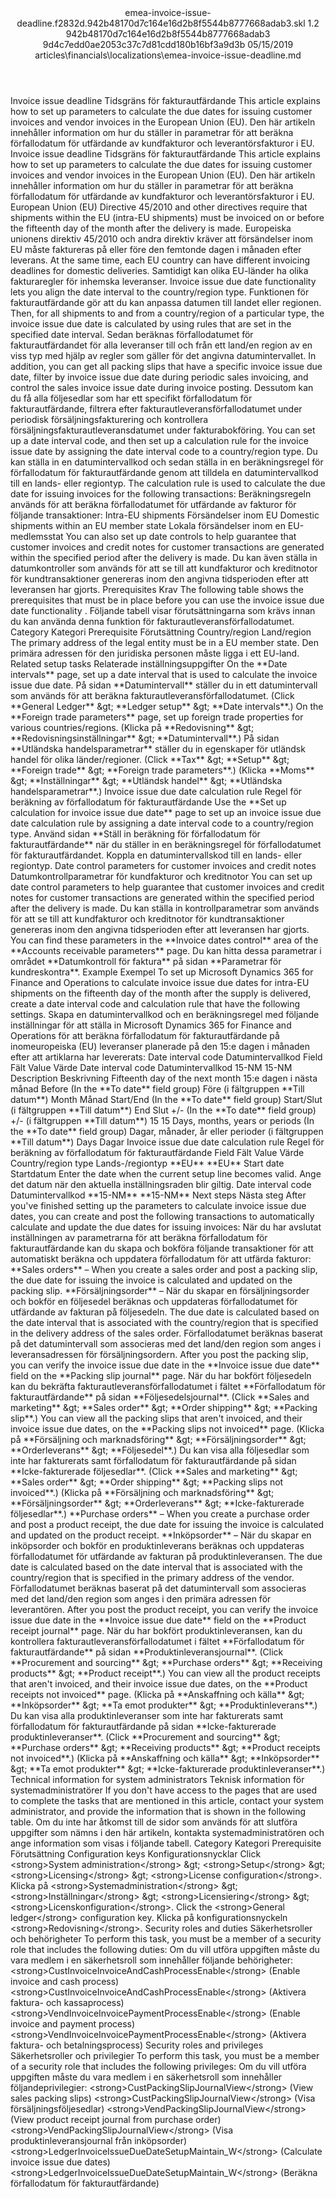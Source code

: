 <?xml version="1.0" encoding="UTF-8"?>
<xliff xmlns:logoport="urn:logoport:xliffeditor:xliff-extras:1.0" xmlns:tilt="urn:logoport:xliffeditor:tilt-non-translatables:1.0" xmlns:xsi="http://www.w3.org/2001/XMLSchema-instance" xmlns="urn:oasis:names:tc:xliff:document:1.2" xmlns:xliffext="urn:microsoft:content:schema:xliffextensions" version="1.2" xsi:schemaLocation="urn:oasis:names:tc:xliff:document:1.2 xliff-core-1.2-transitional.xsd">
  <file datatype="xml" source-language="en-US" original="emea-invoice-issue-deadline.md" target-language="sv-SE">
    <header>
      <tool tool-company="Microsoft" tool-version="1.0-7889195" tool-name="mdxliff" tool-id="mdxliff"/>
      <xliffext:skl_file_name>emea-invoice-issue-deadline.f2832d.942b48170d7c164e16d2b8f5544b8777668adab3.skl</xliffext:skl_file_name>
      <xliffext:version>1.2</xliffext:version>
      <xliffext:ms.openlocfilehash>942b48170d7c164e16d2b8f5544b8777668adab3</xliffext:ms.openlocfilehash>
      <xliffext:ms.sourcegitcommit>9d4c7edd0ae2053c37c7d81cdd180b16bf3a9d3b</xliffext:ms.sourcegitcommit>
      <xliffext:ms.lasthandoff>05/15/2019</xliffext:ms.lasthandoff>
      <xliffext:ms.openlocfilepath>articles\financials\localizations\emea-invoice-issue-deadline.md</xliffext:ms.openlocfilepath>
    </header>
    <body>
      <group extype="content" id="content">
        <trans-unit xml:space="preserve" translate="yes" id="101" restype="x-metadata">
          <source>Invoice issue deadline</source>
        <target logoport:matchpercent="101" state="translated" state-qualifier="leveraged-tm">Tidsgräns för fakturautfärdande</target></trans-unit>
        <trans-unit xml:space="preserve" translate="yes" id="102" restype="x-metadata">
          <source>This article explains how to set up parameters to calculate the due dates for issuing customer invoices and vendor invoices in the European Union (EU).</source>
        <target logoport:matchpercent="101" state="translated" state-qualifier="leveraged-tm">Den här artikeln innehåller information om hur du ställer in parametrar för att beräkna förfallodatum för utfärdande av kundfakturor och leverantörsfakturor i EU.</target></trans-unit>
        <trans-unit xml:space="preserve" translate="yes" id="103">
          <source>Invoice issue deadline</source>
        <target logoport:matchpercent="101" state="translated" state-qualifier="leveraged-tm">Tidsgräns för fakturautfärdande</target></trans-unit>
        <trans-unit xml:space="preserve" translate="yes" id="104">
          <source>This article explains how to set up parameters to calculate the due dates for issuing customer invoices and vendor invoices in the European Union (EU).</source>
        <target logoport:matchpercent="101" state="translated" state-qualifier="leveraged-tm">Den här artikeln innehåller information om hur du ställer in parametrar för att beräkna förfallodatum för utfärdande av kundfakturor och leverantörsfakturor i EU.</target></trans-unit>
        <trans-unit xml:space="preserve" translate="yes" id="105">
          <source>European Union (EU) Directive 45/2010 and other directives require that shipments within the EU (intra-EU shipments) must be invoiced on or before the fifteenth day of the month after the delivery is made.</source>
        <target logoport:matchpercent="101" state="translated" state-qualifier="leveraged-tm">Europeiska unionens direktiv 45/2010 och andra direktiv kräver att försändelser inom EU måste faktureras på eller före den femtonde dagen i månaden efter leverans.</target></trans-unit>
        <trans-unit xml:space="preserve" translate="yes" id="106">
          <source>At the same time, each EU country can have different invoicing deadlines for domestic deliveries.</source>
        <target logoport:matchpercent="101" state="translated" state-qualifier="leveraged-tm">Samtidigt kan olika EU-länder ha olika fakturaregler för inhemska leveranser.</target></trans-unit>
        <trans-unit xml:space="preserve" translate="yes" id="107">
          <source>Invoice issue due date functionality lets you align the date interval to the country/region type.</source>
        <target logoport:matchpercent="101" state="translated" state-qualifier="leveraged-tm">Funktionen för fakturautfärdande gör att du kan anpassa datumen till landet eller regionen.</target></trans-unit>
        <trans-unit xml:space="preserve" translate="yes" id="108">
          <source>Then, for all shipments to and from a country/region of a particular type, the invoice issue due date is calculated by using rules that are set in the specified date interval.</source>
        <target logoport:matchpercent="101" state="translated" state-qualifier="leveraged-tm">Sedan beräknas förfallodatumet för fakturautfärdandet för alla leveranser till och från ett land/en region av en viss typ med hjälp av regler som gäller för det angivna datumintervallet.</target></trans-unit>
        <trans-unit xml:space="preserve" translate="yes" id="109">
          <source>In addition, you can get all packing slips that have a specific invoice issue due date, filter by invoice issue due date during periodic sales invoicing, and control the sales invoice issue date during invoice posting.</source>
        <target logoport:matchpercent="101" state="translated" state-qualifier="leveraged-tm">Dessutom kan du få alla följesedlar som har ett specifikt förfallodatum för fakturautfärdande, filtrera efter fakturautleveransförfallodatumet under periodisk försäljningsfakturering och kontrollera försäljningsfakturautleveransdatumet under fakturabokföring.</target></trans-unit>
        <trans-unit xml:space="preserve" translate="yes" id="110">
          <source>You can set up a date interval code, and then set up a calculation rule for the invoice issue date by assigning the date interval code to a country/region type.</source>
        <target logoport:matchpercent="101" state="translated" state-qualifier="leveraged-tm">Du kan ställa in en datumintervallkod och sedan ställa in en beräkningsregel för förfallodatum för fakturautfärdande genom att tilldela en datumintervallkod till en lands- eller regiontyp.</target></trans-unit>
        <trans-unit xml:space="preserve" translate="yes" id="111">
          <source>The calculation rule is used to calculate the due date for issuing invoices for the following transactions:</source>
        <target logoport:matchpercent="101" state="translated" state-qualifier="leveraged-tm">Beräkningsregeln används för att beräkna förfallodatumet för utfärdande av fakturor för följande transaktioner:</target></trans-unit>
        <trans-unit xml:space="preserve" translate="yes" id="112">
          <source>Intra-EU shipments</source>
        <target logoport:matchpercent="101" state="translated" state-qualifier="leveraged-tm">Försändelser inom EU</target></trans-unit>
        <trans-unit xml:space="preserve" translate="yes" id="113">
          <source>Domestic shipments within an EU member state</source>
        <target logoport:matchpercent="101" state="translated" state-qualifier="leveraged-tm">Lokala försändelser inom en EU-medlemsstat</target></trans-unit>
        <trans-unit xml:space="preserve" translate="yes" id="114">
          <source>You can also set up date controls to help guarantee that customer invoices and credit notes for customer transactions are generated within the specified period after the delivery is made.</source>
        <target logoport:matchpercent="101" state="translated" state-qualifier="leveraged-tm">Du kan även ställa in datumkontroller som används för att se till att kundfakturor och kreditnotor för kundtransaktioner genereras inom den angivna tidsperioden efter att leveransen har gjorts.</target></trans-unit>
        <trans-unit xml:space="preserve" translate="yes" id="115">
          <source>Prerequisites</source>
        <target logoport:matchpercent="101" state="translated" state-qualifier="leveraged-tm">Krav</target></trans-unit>
        <trans-unit xml:space="preserve" translate="yes" id="116">
          <source>The following table shows the prerequisites that must be in place before you can use the invoice issue due date functionality .</source>
        <target logoport:matchpercent="101" state="translated" state-qualifier="leveraged-tm">Följande tabell visar förutsättningarna som krävs innan du kan använda denna funktion för fakturautleveransförfallodatumet.</target></trans-unit>
        <trans-unit xml:space="preserve" translate="yes" id="117">
          <source>Category</source>
        <target logoport:matchpercent="101" state="translated" state-qualifier="leveraged-tm">Kategori</target></trans-unit>
        <trans-unit xml:space="preserve" translate="yes" id="118">
          <source>Prerequisite</source>
        <target logoport:matchpercent="101" state="translated" state-qualifier="leveraged-tm">Förutsättning</target></trans-unit>
        <trans-unit xml:space="preserve" translate="yes" id="119">
          <source>Country/region</source>
        <target logoport:matchpercent="101" state="translated" state-qualifier="leveraged-tm">Land/region</target></trans-unit>
        <trans-unit xml:space="preserve" translate="yes" id="120">
          <source>The primary address of the legal entity must be in a EU member state.</source>
        <target logoport:matchpercent="101" state="translated" state-qualifier="leveraged-tm">Den primära adressen för den juridiska personen måste ligga i ett EU-land.</target></trans-unit>
        <trans-unit xml:space="preserve" translate="yes" id="121">
          <source>Related setup tasks</source>
        <target logoport:matchpercent="101" state="translated" state-qualifier="leveraged-tm">Relaterade inställningsuppgifter</target></trans-unit>
        <trans-unit xml:space="preserve" translate="yes" id="122">
          <source>On the <bpt id="p1">**</bpt>Date intervals<ept id="p1">**</ept> page, set up a date interval that is used to calculate the invoice issue due date.</source>
        <target logoport:matchpercent="101" state="translated" state-qualifier="leveraged-tm">På sidan <bpt id="p1">**</bpt>Datumintervall<ept id="p1">**</ept> ställer du in ett datumintervall som används för att beräkna fakturautleveransförfallodatumet.</target></trans-unit>
        <trans-unit xml:space="preserve" translate="yes" id="123">
          <source>(Click <bpt id="p1">**</bpt>General Ledger<ept id="p1">**</ept> <ph id="ph1">&amp;gt;</ph> <bpt id="p2">**</bpt>Ledger setup<ept id="p2">**</ept> <ph id="ph2">&amp;gt;</ph> <bpt id="p3">**</bpt>Date intervals<ept id="p3">**</ept>.) On the <bpt id="p4">**</bpt>Foreign trade parameters<ept id="p4">**</ept> page, set up foreign trade properties for various countries/regions.</source>
        <target logoport:matchpercent="101" state="translated" state-qualifier="leveraged-tm">(Klicka på <bpt id="p1">**</bpt>Redovisning<ept id="p1">**</ept> <ph id="ph1">&amp;gt;</ph> <bpt id="p2">**</bpt>Redovisningsinställningar<ept id="p2">**</ept> <ph id="ph2">&amp;gt;</ph> <bpt id="p3">**</bpt>Datumintervall<ept id="p3">**</ept>.) På sidan <bpt id="p4">**</bpt>Utländska handelsparametrar<ept id="p4">**</ept> ställer du in egenskaper för utländsk handel för olika länder/regioner.</target></trans-unit>
        <trans-unit xml:space="preserve" translate="yes" id="124">
          <source>(Click <bpt id="p1">**</bpt>Tax<ept id="p1">**</ept> <ph id="ph1">&amp;gt;</ph> <bpt id="p2">**</bpt>Setup<ept id="p2">**</ept> <ph id="ph2">&amp;gt;</ph> <bpt id="p3">**</bpt>Foreign trade<ept id="p3">**</ept> <ph id="ph3">&amp;gt;</ph> <bpt id="p4">**</bpt>Foreign trade parameters<ept id="p4">**</ept>.)</source>
        <target logoport:matchpercent="101" state="translated" state-qualifier="leveraged-tm">(Klicka <bpt id="p1">**</bpt>Moms<ept id="p1">**</ept> <ph id="ph1">&amp;gt;</ph> <bpt id="p2">**</bpt>Inställningar<ept id="p2">**</ept> <ph id="ph2">&amp;gt;</ph> <bpt id="p3">**</bpt>Utländsk handel<ept id="p3">**</ept> <ph id="ph3">&amp;gt;</ph> <bpt id="p4">**</bpt>Utländska handelsparametrar<ept id="p4">**</ept>.)</target></trans-unit>
        <trans-unit xml:space="preserve" translate="yes" id="125">
          <source>Invoice issue due date calculation rule</source>
        <target logoport:matchpercent="101" state="translated" state-qualifier="leveraged-tm">Regel för beräkning av förfallodatum för fakturautfärdande</target></trans-unit>
        <trans-unit xml:space="preserve" translate="yes" id="126">
          <source>Use the <bpt id="p1">**</bpt>Set up calculation for invoice issue due date<ept id="p1">**</ept> page to set up an invoice issue due date calculation rule by assigning a date interval code to a country/region type.</source>
        <target logoport:matchpercent="101" state="translated" state-qualifier="leveraged-tm">Använd sidan <bpt id="p1">**</bpt>Ställ in beräkning för förfallodatum för fakturautfärdande<ept id="p1">**</ept> när du ställer in en beräkningsregel för förfallodatumet för fakturautfärdandet. Koppla en datumintervallskod till en lands- eller regiontyp.</target></trans-unit>
        <trans-unit xml:space="preserve" translate="yes" id="127">
          <source>Date control parameters for customer invoices and credit notes</source>
        <target logoport:matchpercent="101" state="translated" state-qualifier="leveraged-tm">Datumkontrollparametrar för kundfakturor och kreditnotor</target></trans-unit>
        <trans-unit xml:space="preserve" translate="yes" id="128">
          <source>You can set up date control parameters to help guarantee that customer invoices and credit notes for customer transactions are generated within the specified period after the delivery is made.</source>
        <target logoport:matchpercent="101" state="translated" state-qualifier="leveraged-tm">Du kan ställa in kontrollparametrar som används för att se till att kundfakturor och kreditnotor för kundtransaktioner genereras inom den angivna tidsperioden efter att leveransen har gjorts.</target></trans-unit>
        <trans-unit xml:space="preserve" translate="yes" id="129">
          <source>You can find these parameters in the <bpt id="p1">**</bpt>Invoice dates control<ept id="p1">**</ept> area of the <bpt id="p2">**</bpt>Accounts receivable parameters<ept id="p2">**</ept> page.</source>
        <target logoport:matchpercent="101" state="translated" state-qualifier="leveraged-tm">Du kan hitta dessa parametrar i området <bpt id="p1">**</bpt>Datumkontroll för faktura<ept id="p1">**</ept> på sidan <bpt id="p2">**</bpt>Parametrar för kundreskontra<ept id="p2">**</ept>.</target></trans-unit>
        <trans-unit xml:space="preserve" translate="yes" id="130">
          <source>Example</source>
        <target logoport:matchpercent="101" state="translated" state-qualifier="leveraged-tm">Exempel</target></trans-unit>
        <trans-unit xml:space="preserve" translate="yes" id="131">
          <source>To set up Microsoft Dynamics 365 for Finance and Operations to calculate invoice issue due dates for intra-EU shipments on the fifteenth day of the month after the supply is delivered, create a date interval code and calculation rule that have the following settings.</source>
        <target logoport:matchpercent="101" state="translated" state-qualifier="leveraged-tm">Skapa en datumintervallkod och en beräkningsregel med följande inställningar för att ställa in Microsoft Dynamics 365 for Finance and Operations för att beräkna förfallodatum för fakturautfärdande på inomeuropeiska (EU) leveranser planerade på den 15:e dagen i månaden efter att artiklarna har levererats:</target></trans-unit>
        <trans-unit xml:space="preserve" translate="yes" id="132">
          <source>Date interval code</source>
        <target logoport:matchpercent="101" state="translated" state-qualifier="leveraged-tm">Datumintervallkod</target></trans-unit>
        <trans-unit xml:space="preserve" translate="yes" id="133">
          <source>Field</source>
        <target logoport:matchpercent="101" state="translated" state-qualifier="leveraged-tm">Fält</target></trans-unit>
        <trans-unit xml:space="preserve" translate="yes" id="134">
          <source>Value</source>
        <target logoport:matchpercent="101" state="translated" state-qualifier="leveraged-tm">Värde</target></trans-unit>
        <trans-unit xml:space="preserve" translate="yes" id="135">
          <source>Date interval code</source>
        <target logoport:matchpercent="101" state="translated" state-qualifier="leveraged-tm">Datumintervallkod</target></trans-unit>
        <trans-unit xml:space="preserve" translate="yes" id="136">
          <source>15-NM</source>
        <target logoport:matchpercent="101" state="translated" state-qualifier="leveraged-tm">15-NM</target></trans-unit>
        <trans-unit xml:space="preserve" translate="yes" id="137">
          <source>Description</source>
        <target logoport:matchpercent="101" state="translated" state-qualifier="leveraged-tm">Beskrivning</target></trans-unit>
        <trans-unit xml:space="preserve" translate="yes" id="138">
          <source>Fifteenth day of the next month</source>
        <target logoport:matchpercent="101" state="translated" state-qualifier="leveraged-tm">15:e dagen i nästa månad</target></trans-unit>
        <trans-unit xml:space="preserve" translate="yes" id="139">
          <source>Before (In the <bpt id="p1">**</bpt>To date<ept id="p1">**</ept> field group)</source>
        <target logoport:matchpercent="101" state="translated" state-qualifier="leveraged-tm">Före (i fältgruppen <bpt id="p1">**</bpt>Till datum<ept id="p1">**</ept>)</target></trans-unit>
        <trans-unit xml:space="preserve" translate="yes" id="140">
          <source>Month</source>
        <target logoport:matchpercent="101" state="translated" state-qualifier="leveraged-tm">Månad</target></trans-unit>
        <trans-unit xml:space="preserve" translate="yes" id="141">
          <source>Start/End (In the <bpt id="p1">**</bpt>To date<ept id="p1">**</ept> field group)</source>
        <target logoport:matchpercent="101" state="translated" state-qualifier="leveraged-tm">Start/Slut (i fältgruppen <bpt id="p1">**</bpt>Till datum<ept id="p1">**</ept>)</target></trans-unit>
        <trans-unit xml:space="preserve" translate="yes" id="142">
          <source>End</source>
        <target logoport:matchpercent="101" state="translated" state-qualifier="leveraged-tm">Slut</target></trans-unit>
        <trans-unit xml:space="preserve" translate="yes" id="143">
          <source>+/- (In the <bpt id="p1">**</bpt>To date<ept id="p1">**</ept> field group)</source>
        <target logoport:matchpercent="101" state="translated" state-qualifier="leveraged-tm">+/- (i fältgruppen <bpt id="p1">**</bpt>Till datum<ept id="p1">**</ept>)</target></trans-unit>
        <trans-unit xml:space="preserve" translate="yes" id="144">
          <source>15</source>
        <target logoport:matchpercent="101" state="translated" state-qualifier="leveraged-tm">15</target></trans-unit>
        <trans-unit xml:space="preserve" translate="yes" id="145">
          <source>Days, months, years or periods (In the <bpt id="p1">**</bpt>To date<ept id="p1">**</ept> field group)</source>
        <target logoport:matchpercent="101" state="translated" state-qualifier="leveraged-tm">Dagar, månader, år eller perioder (i fältgruppen <bpt id="p1">**</bpt>Till datum<ept id="p1">**</ept>)</target></trans-unit>
        <trans-unit xml:space="preserve" translate="yes" id="146">
          <source>Days</source>
        <target logoport:matchpercent="101" state="translated" state-qualifier="leveraged-tm">Dagar</target></trans-unit>
        <trans-unit xml:space="preserve" translate="yes" id="147">
          <source>Invoice issue due date calculation rule</source>
        <target logoport:matchpercent="101" state="translated" state-qualifier="leveraged-tm">Regel för beräkning av förfallodatum för fakturautfärdande</target></trans-unit>
        <trans-unit xml:space="preserve" translate="yes" id="148">
          <source>Field</source>
        <target logoport:matchpercent="101" state="translated" state-qualifier="leveraged-tm">Fält</target></trans-unit>
        <trans-unit xml:space="preserve" translate="yes" id="149">
          <source>Value</source>
        <target logoport:matchpercent="101" state="translated" state-qualifier="leveraged-tm">Värde</target></trans-unit>
        <trans-unit xml:space="preserve" translate="yes" id="150">
          <source>Country/region type</source>
        <target logoport:matchpercent="101" state="translated" state-qualifier="leveraged-tm">Lands-/regiontyp</target></trans-unit>
        <trans-unit xml:space="preserve" translate="yes" id="151">
          <source><bpt id="p1">**</bpt>EU<ept id="p1">**</ept></source>
        <target logoport:matchpercent="101" state="translated" state-qualifier="leveraged-tm"><bpt id="p1">**</bpt>EU<ept id="p1">**</ept></target></trans-unit>
        <trans-unit xml:space="preserve" translate="yes" id="152">
          <source>Start date</source>
        <target logoport:matchpercent="101" state="translated" state-qualifier="leveraged-tm">Startdatum</target></trans-unit>
        <trans-unit xml:space="preserve" translate="yes" id="153">
          <source>Enter the date when the current setup line becomes valid.</source>
        <target logoport:matchpercent="101" state="translated" state-qualifier="leveraged-tm">Ange det datum när den aktuella inställningsraden blir giltig.</target></trans-unit>
        <trans-unit xml:space="preserve" translate="yes" id="154">
          <source>Date interval code</source>
        <target logoport:matchpercent="101" state="translated" state-qualifier="leveraged-tm">Datumintervallkod</target></trans-unit>
        <trans-unit xml:space="preserve" translate="yes" id="155">
          <source><bpt id="p1">**</bpt>15-NM<ept id="p1">**</ept></source>
        <target logoport:matchpercent="101" state="translated" state-qualifier="leveraged-tm"><bpt id="p1">**</bpt>15-NM<ept id="p1">**</ept></target></trans-unit>
        <trans-unit xml:space="preserve" translate="yes" id="156">
          <source>Next steps</source>
        <target logoport:matchpercent="101" state="translated" state-qualifier="leveraged-tm">Nästa steg</target></trans-unit>
        <trans-unit xml:space="preserve" translate="yes" id="157">
          <source>After you've finished setting up the parameters to calculate invoice issue due dates, you can create and post the following transactions to automatically calculate and update the due dates for issuing invoices:</source>
        <target logoport:matchpercent="101" state="translated" state-qualifier="leveraged-tm">När du har avslutat inställningen av parametrarna för att beräkna förfallodatum för fakturautfärdande kan du skapa och bokföra följande transaktioner för att automatiskt beräkna och uppdatera förfallodatum för att utfärda fakturor:</target></trans-unit>
        <trans-unit xml:space="preserve" translate="yes" id="158">
          <source><bpt id="p1">**</bpt>Sales orders<ept id="p1">**</ept> – When you create a sales order and post a packing slip, the due date for issuing the invoice is calculated and updated on the packing slip.</source>
        <target logoport:matchpercent="101" state="translated" state-qualifier="leveraged-tm"><bpt id="p1">**</bpt>Försäljningsorder<ept id="p1">**</ept> – När du skapar en försäljningsorder och bokför en följesedel beräknas och uppdateras förfallodatumet för utfärdande av fakturan på följesedeln.</target></trans-unit>
        <trans-unit xml:space="preserve" translate="yes" id="159">
          <source>The due date is calculated based on the date interval that is associated with the country/region that is specified in the delivery address of the sales order.</source>
        <target logoport:matchpercent="101" state="translated" state-qualifier="leveraged-tm">Förfallodatumet beräknas baserat på det datumintervall som associeras med det land/den region som anges i leveransadressen för försäljningsordern.</target></trans-unit>
        <trans-unit xml:space="preserve" translate="yes" id="160">
          <source>After you post the packing slip, you can verify the invoice issue due date in the <bpt id="p1">**</bpt>Invoice issue due date<ept id="p1">**</ept> field on the <bpt id="p2">**</bpt>Packing slip journal<ept id="p2">**</ept> page.</source>
        <target logoport:matchpercent="101" state="translated" state-qualifier="leveraged-tm">När du har bokfört följesedeln kan du bekräfta fakturautleveransförfallodatumet i fältet <bpt id="p2">**</bpt>Förfallodatum för fakturautfärdande<ept id="p2">**</ept> på sidan <bpt id="p1">**</bpt>Följesedelsjournal<ept id="p1">**</ept>.</target></trans-unit>
        <trans-unit xml:space="preserve" translate="yes" id="161">
          <source>(Click <bpt id="p1">**</bpt>Sales and marketing<ept id="p1">**</ept> <ph id="ph1">&amp;gt;</ph> <bpt id="p2">**</bpt>Sales order<ept id="p2">**</ept> <ph id="ph2">&amp;gt;</ph> <bpt id="p3">**</bpt>Order shipping<ept id="p3">**</ept> <ph id="ph3">&amp;gt;</ph> <bpt id="p4">**</bpt>Packing slip<ept id="p4">**</ept>.) You can view all the packing slips that aren't invoiced, and their invoice issue due dates, on the <bpt id="p5">**</bpt>Packing slips not invoiced<ept id="p5">**</ept> page.</source>
        <target logoport:matchpercent="101" state="translated" state-qualifier="leveraged-tm">(Klicka på <bpt id="p1">**</bpt>Försäljning och marknadsföring<ept id="p1">**</ept> <ph id="ph1">&amp;gt;</ph> <bpt id="p2">**</bpt>Försäljningsorder<ept id="p2">**</ept> <ph id="ph2">&amp;gt;</ph> <bpt id="p3">**</bpt>Orderleverans<ept id="p3">**</ept> <ph id="ph3">&amp;gt;</ph> <bpt id="p4">**</bpt>Följesedel<ept id="p4">**</ept>.) Du kan visa alla följesedlar som inte har fakturerats samt förfallodatum för fakturautfärdande på sidan <bpt id="p5">**</bpt>Icke-fakturerade följesedlar<ept id="p5">**</ept>.</target></trans-unit>
        <trans-unit xml:space="preserve" translate="yes" id="162">
          <source>(Click <bpt id="p1">**</bpt>Sales and marketing<ept id="p1">**</ept> <ph id="ph1">&amp;gt;</ph> <bpt id="p2">**</bpt>Sales order<ept id="p2">**</ept> <ph id="ph2">&amp;gt;</ph> <bpt id="p3">**</bpt>Order shipping<ept id="p3">**</ept> <ph id="ph3">&amp;gt;</ph> <bpt id="p4">**</bpt>Packing slips not invoiced<ept id="p4">**</ept>.)</source>
        <target logoport:matchpercent="101" state="translated" state-qualifier="leveraged-tm">(Klicka på <bpt id="p1">**</bpt>Försäljning och marknadsföring<ept id="p1">**</ept> <ph id="ph1">&amp;gt;</ph> <bpt id="p2">**</bpt>Försäljningsorder<ept id="p2">**</ept> <ph id="ph2">&amp;gt;</ph> <bpt id="p3">**</bpt>Orderleverans<ept id="p3">**</ept> <ph id="ph3">&amp;gt;</ph> <bpt id="p4">**</bpt>Icke-fakturerade följesedlar<ept id="p4">**</ept>.)</target></trans-unit>
        <trans-unit xml:space="preserve" translate="yes" id="163">
          <source><bpt id="p1">**</bpt>Purchase orders<ept id="p1">**</ept> – When you create a purchase order and post a product receipt, the due date for issuing the invoice is calculated and updated on the product receipt.</source>
        <target logoport:matchpercent="101" state="translated" state-qualifier="leveraged-tm"><bpt id="p1">**</bpt>Inköpsorder<ept id="p1">**</ept> – När du skapar en inköpsorder och bokför en produktinleverans beräknas och uppdateras förfallodatumet för utfärdande av fakturan på produktinleveransen.</target></trans-unit>
        <trans-unit xml:space="preserve" translate="yes" id="164">
          <source>The due date is calculated based on the date interval that is associated with the country/region that is specified in the primary address of the vendor.</source>
        <target logoport:matchpercent="101" state="translated" state-qualifier="leveraged-tm">Förfallodatumet beräknas baserat på det datumintervall som associeras med det land/den region som anges i den primära adressen för leverantören.</target></trans-unit>
        <trans-unit xml:space="preserve" translate="yes" id="165">
          <source>After you post the product receipt, you can verify the invoice issue due date in the <bpt id="p1">**</bpt>Invoice issue due date<ept id="p1">**</ept> field on the <bpt id="p2">**</bpt>Product receipt journal<ept id="p2">**</ept> page.</source>
        <target logoport:matchpercent="101" state="translated" state-qualifier="leveraged-tm">När du har bokfört produktinleveransen, kan du kontrollera fakturautleveransförfallodatumet i fältet <bpt id="p2">**</bpt>Förfallodatum för fakturautfärdande<ept id="p2">**</ept> på sidan <bpt id="p1">**</bpt>Produktinleveransjournal<ept id="p1">**</ept>.</target></trans-unit>
        <trans-unit xml:space="preserve" translate="yes" id="166">
          <source>(Click <bpt id="p1">**</bpt>Procurement and sourcing<ept id="p1">**</ept> <ph id="ph1">&amp;gt;</ph> <bpt id="p2">**</bpt>Purchase orders<ept id="p2">**</ept> <ph id="ph2">&amp;gt;</ph> <bpt id="p3">**</bpt>Receiving products<ept id="p3">**</ept> <ph id="ph3">&amp;gt;</ph> <bpt id="p4">**</bpt>Product receipt<ept id="p4">**</ept>.) You can view all the product receipts that aren't invoiced, and their invoice issue due dates, on the <bpt id="p5">**</bpt>Product receipts not invoiced<ept id="p5">**</ept> page.</source>
        <target logoport:matchpercent="101" state="translated" state-qualifier="leveraged-tm">(Klicka på <bpt id="p1">**</bpt>Anskaffning och källa<ept id="p1">**</ept> <ph id="ph1">&amp;gt;</ph> <bpt id="p2">**</bpt>Inköpsorder<ept id="p2">**</ept> <ph id="ph2">&amp;gt;</ph> <bpt id="p3">**</bpt>Ta emot produkter<ept id="p3">**</ept> <ph id="ph3">&amp;gt;</ph> <bpt id="p4">**</bpt>Produktinleverans<ept id="p4">**</ept>.) Du kan visa alla produktinleveranser som inte har fakturerats samt förfallodatum för fakturautfärdande på sidan <bpt id="p5">**</bpt>Icke-fakturerade produktinleveranser<ept id="p5">**</ept>.</target></trans-unit>
        <trans-unit xml:space="preserve" translate="yes" id="167">
          <source>(Click <bpt id="p1">**</bpt>Procurement and sourcing<ept id="p1">**</ept> <ph id="ph1">&amp;gt;</ph> <bpt id="p2">**</bpt>Purchase orders<ept id="p2">**</ept> <ph id="ph2">&amp;gt;</ph> <bpt id="p3">**</bpt>Receiving products<ept id="p3">**</ept> <ph id="ph3">&amp;gt;</ph> <bpt id="p4">**</bpt>Product receipts not invoiced<ept id="p4">**</ept>.)</source>
        <target logoport:matchpercent="101" state="translated" state-qualifier="leveraged-tm">(Klicka på <bpt id="p1">**</bpt>Anskaffning och källa<ept id="p1">**</ept> <ph id="ph1">&amp;gt;</ph> <bpt id="p2">**</bpt>Inköpsorder<ept id="p2">**</ept> <ph id="ph2">&amp;gt;</ph> <bpt id="p3">**</bpt>Ta emot produkter<ept id="p3">**</ept> <ph id="ph3">&amp;gt;</ph> <bpt id="p4">**</bpt>Icke-fakturerade produktinleveranser<ept id="p4">**</ept>.)</target></trans-unit>
        <trans-unit xml:space="preserve" translate="yes" id="168">
          <source>Technical information for system administrators</source>
        <target logoport:matchpercent="101" state="translated" state-qualifier="leveraged-tm">Teknisk information för systemadministratörer</target></trans-unit>
        <trans-unit xml:space="preserve" translate="yes" id="169">
          <source>If you don't have access to the pages that are used to complete the tasks that are mentioned in this article, contact your system administrator, and provide the information that is shown in the following table.</source>
        <target logoport:matchpercent="101" state="translated" state-qualifier="leveraged-tm">Om du inte har åtkomst till de sidor som används för att slutföra uppgifter som nämns i den här artikeln, kontakta systemadministratören och ange information som visas i följande tabell.</target></trans-unit>
        <trans-unit xml:space="preserve" translate="yes" id="170">
          <source>Category</source>
        <target logoport:matchpercent="101" state="translated" state-qualifier="leveraged-tm">Kategori</target></trans-unit>
        <trans-unit xml:space="preserve" translate="yes" id="171">
          <source>Prerequisite</source>
        <target logoport:matchpercent="101" state="translated" state-qualifier="leveraged-tm">Förutsättning</target></trans-unit>
        <trans-unit xml:space="preserve" translate="yes" id="172">
          <source>Configuration keys</source>
        <target logoport:matchpercent="101" state="translated" state-qualifier="leveraged-tm">Konfigurationsnycklar</target></trans-unit>
        <trans-unit xml:space="preserve" translate="yes" id="173">
          <source>Click <bpt id="p1">&lt;strong&gt;</bpt>System administration<ept id="p1">&lt;/strong&gt;</ept> <ph id="ph1">&amp;gt;</ph> <bpt id="p2">&lt;strong&gt;</bpt>Setup<ept id="p2">&lt;/strong&gt;</ept> <ph id="ph2">&amp;gt;</ph> <bpt id="p3">&lt;strong&gt;</bpt>Licensing<ept id="p3">&lt;/strong&gt;</ept> <ph id="ph3">&amp;gt;</ph> <bpt id="p4">&lt;strong&gt;</bpt>License configuration<ept id="p4">&lt;/strong&gt;</ept>.</source>
        <target logoport:matchpercent="101" state="translated" state-qualifier="leveraged-tm">Klicka på <bpt id="p1">&lt;strong&gt;</bpt>Systemadministration<ept id="p1">&lt;/strong&gt;</ept> <ph id="ph1">&amp;gt;</ph> <bpt id="p2">&lt;strong&gt;</bpt>Inställningar<ept id="p2">&lt;/strong&gt;</ept> <ph id="ph2">&amp;gt;</ph> <bpt id="p3">&lt;strong&gt;</bpt>Licensiering<ept id="p3">&lt;/strong&gt;</ept> <ph id="ph3">&amp;gt;</ph> <bpt id="p4">&lt;strong&gt;</bpt>Licenskonfiguration<ept id="p4">&lt;/strong&gt;</ept>.</target></trans-unit>
        <trans-unit xml:space="preserve" translate="yes" id="174">
          <source>Click the <bpt id="p1">&lt;strong&gt;</bpt>General ledger<ept id="p1">&lt;/strong&gt;</ept> configuration key.</source>
        <target logoport:matchpercent="101" state="translated" state-qualifier="leveraged-tm">Klicka på konfigurationsnyckeln <bpt id="p1">&lt;strong&gt;</bpt>Redovisning<ept id="p1">&lt;/strong&gt;</ept>.</target></trans-unit>
        <trans-unit xml:space="preserve" translate="yes" id="175">
          <source>Security roles and duties</source>
        <target logoport:matchpercent="101" state="translated" state-qualifier="leveraged-tm">Säkerhetsroller och behörigheter</target></trans-unit>
        <trans-unit xml:space="preserve" translate="yes" id="176">
          <source>To perform this task, you must be a member of a security role that includes the following duties:</source>
        <target logoport:matchpercent="101" state="translated" state-qualifier="leveraged-tm">Om du vill utföra uppgiften måste du vara medlem i en säkerhetsroll som innehåller följande behörigheter:</target></trans-unit>
        <trans-unit xml:space="preserve" translate="yes" id="177">
          <source><bpt id="p1">&lt;strong&gt;</bpt>CustInvoiceInvoiceAndCashProcessEnable<ept id="p1">&lt;/strong&gt;</ept> (Enable invoice and cash process)</source>
        <target logoport:matchpercent="101" state="translated" state-qualifier="leveraged-tm"><bpt id="p1">&lt;strong&gt;</bpt>CustInvoiceInvoiceAndCashProcessEnable<ept id="p1">&lt;/strong&gt;</ept> (Aktivera faktura- och kassaprocess)</target></trans-unit>
        <trans-unit xml:space="preserve" translate="yes" id="178">
          <source><bpt id="p1">&lt;strong&gt;</bpt>VendInvoiceInvoicePaymentProcessEnable<ept id="p1">&lt;/strong&gt;</ept> (Enable invoice and payment process)</source>
        <target logoport:matchpercent="101" state="translated" state-qualifier="leveraged-tm"><bpt id="p1">&lt;strong&gt;</bpt>VendInvoiceInvoicePaymentProcessEnable<ept id="p1">&lt;/strong&gt;</ept> (Aktivera faktura- och betalningsprocess)</target></trans-unit>
        <trans-unit xml:space="preserve" translate="yes" id="179">
          <source>Security roles and privileges</source>
        <target logoport:matchpercent="101" state="translated" state-qualifier="leveraged-tm">Säkerhetsroller och privilegier</target></trans-unit>
        <trans-unit xml:space="preserve" translate="yes" id="180">
          <source>To perform this task, you must be a member of a security role that includes the following privileges:</source>
        <target logoport:matchpercent="101" state="translated" state-qualifier="leveraged-tm">Om du vill utföra uppgiften måste du vara medlem i en säkerhetsroll som innehåller följandeprivilegier:</target></trans-unit>
        <trans-unit xml:space="preserve" translate="yes" id="181">
          <source><bpt id="p1">&lt;strong&gt;</bpt>CustPackingSlipJournalView<ept id="p1">&lt;/strong&gt;</ept> (View sales packing slips)</source>
        <target logoport:matchpercent="101" state="translated" state-qualifier="leveraged-tm"><bpt id="p1">&lt;strong&gt;</bpt>CustPackingSlipJournalView<ept id="p1">&lt;/strong&gt;</ept> (Visa försäljningsföljesedlar)</target></trans-unit>
        <trans-unit xml:space="preserve" translate="yes" id="182">
          <source><bpt id="p1">&lt;strong&gt;</bpt>VendPackingSlipJournalView<ept id="p1">&lt;/strong&gt;</ept> (View product receipt journal from purchase order)</source>
        <target logoport:matchpercent="101" state="translated" state-qualifier="leveraged-tm"><bpt id="p1">&lt;strong&gt;</bpt>VendPackingSlipJournalView<ept id="p1">&lt;/strong&gt;</ept> (Visa produktinleveransjournal från inköpsorder)</target></trans-unit>
        <trans-unit xml:space="preserve" translate="yes" id="183">
          <source><bpt id="p1">&lt;strong&gt;</bpt>LedgerInvoiceIssueDueDateSetupMaintain_W<ept id="p1">&lt;/strong&gt;</ept> (Calculate invoice issue due dates)</source>
        <target logoport:matchpercent="101" state="translated" state-qualifier="leveraged-tm"><bpt id="p1">&lt;strong&gt;</bpt>LedgerInvoiceIssueDueDateSetupMaintain_W<ept id="p1">&lt;/strong&gt;</ept> (Beräkna förfallodatum för fakturautfärdande)</target></trans-unit>
      </group>
    </body>
  </file>
</xliff>